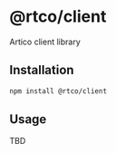 # @rtco/client

Artico client library

## Installation

```bash
npm install @rtco/client
```

## Usage

TBD

